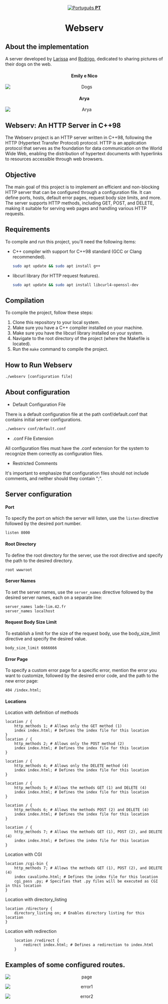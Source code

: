 <p align="center">
  <a href="READMEPT.md">
    <img src="https://upload.wikimedia.org/wikipedia/commons/thumb/0/05/Flag_of_Brazil.svg/22px-Flag_of_Brazil.svg.png" alt="Português">
  <strong>PT</strong>
  </a>
</p>

<h1 align=center>Webserv</h1>

## About the implementation

A server developed by   <a href="https://github.com/leaozim">Larissa</a>  and <a href="https://github.com/rodrigo-br">Rodrigo</a>, dedicated to sharing pictures of their dogs on the web.

<h4 align=center>
	<b>Emily e Nico</b>
</h4>
<p align="center">
    <img src="wwwroot/assets/Dogs.png" alt="Dogs" style="display: block; margin: auto;">
</p>

<h4 align=center>
	<b>Arya</b>
</h4>
<p align="center">
    <img src="wwwroot/assets/arya2.png" alt="Arya" style="display: block; margin: auto;">
</p>

## Webserv: An HTTP Server in C++98

The Webserv project is an HTTP server written in C++98, following the HTTP (Hypertext Transfer Protocol) protocol. HTTP is an application protocol that serves as the foundation for data communication on the World Wide Web, enabling the distribution of hypertext documents with hyperlinks to resources accessible through web browsers.   

## Objective
The main goal of this project is to implement an efficient and non-blocking HTTP server that can be configured through a configuration file. It can define ports, hosts, default error pages, request body size limits, and more. The server supports HTTP methods, including GET, POST, and DELETE, making it suitable for serving web pages and handling various HTTP requests.

## Requirements

To compile and run this project, you'll need the following items:

- C++ compiler with support for C++98 standard (GCC or Clang recommended).
    ```sh
    sudo apt update && sudo apt install g++
    ```
- libcurl library (for HTTP request features).
    ```sh
    sudo apt update && sudo apt install libcurl4-openssl-dev
    ```

## Compilation

To compile the project, follow these steps:

1. Clone this repository to your local system.
2. Make sure you have a C++ compiler installed on your machine.
3. Make sure you have the libcurl library installed on your system.
4. Navigate to the root directory of the project (where the Makefile is located).
5. Run the `make` command to compile the project.

## How to Run Webserv

 ```sh
./webserv [configuration file] 
```

## About configuration

- Default Configuration File

There is a default configuration file at the path conf/default.conf that contains initial server configurations.
```sh
./webserv conf/default.conf
```
- .conf File Extension

All configuration files must have the .conf extension for the system to recognize them correctly as configuration files.

- Restricted Comments

It's important to emphasize that configuration files should not include comments, and neither should they contain ";".

## Server configuration

#### Port 

To specify the port on which the server will listen, use the `listen` directive followed by the desired port number.
```
listen 8000
```

#### Root Directory 
To define the root directory for the server, use the root directive and specify the path to the desired directory.

```
root wwwroot
```
#### Server Names 

To set the server names, use the `server_names` directive followed by the desired server names, each on a separate line:

```
server_names lade-lim.42.fr
server_names localhost
``````

#### Request Body Size Limit
To establish a limit for the size of the request body, use the body_size_limit directive and specify the desired value.
```
body_size_limit 6666666
```
#### Error Page 

To specify a custom error page for a specific error, mention the error you want to customize, followed by the desired error code, and the path to the new error page:

```
404 /index.html;
```

#### Locations

Location with definition of methods 
```
location / {
    http_methods 1; # Allows only the GET method (1)
    index index.html; # Defines the index file for this location
}
location / {
    http_methods 2; # Allows only the POST method (2)
    index index.html; # Defines the index file for this location
}

location / {
    http_methods 4; # Allows only the DELETE method (4)
    index index.html; # Defines the index file for this location
}

location / {
    http_methods 5; # Allows the methods GET (1) and DELETE (4)
    index index.html; # Defines the index file for this location
}

location / {
    http_methods 6; # Allows the methods POST (2) and DELETE (4)
    index index.html; # Defines the index file for this location
}

location / {
    http_methods 7; # Allows the methods GET (1), POST (2), and DELETE (4)
    index index.html; # Defines the index file for this location
}
```

Location with CGI
```
location /cgi-bin {
    http_methods 7; # Allows the methods GET (1), POST (2), and DELETE (4)
    index cavalinho.html; # Defines the index file for this location
    cgi_pass .py; # Specifies that .py files will be executed as CGI in this location
}
```

 Location with directory_listing
```
location /directory {
    directory_listing on; # Enables directory listing for this location
}
```

 Location with redirection

```
    location /redirect {
        redirect index.html; # Defines a redirection to index.html
    }

```
## Examples of some configured routes.

<p align="center">
    <img src="wwwroot/assets/emily.png" alt="page" style="display: block; margin: auto;">
</p>


<p align="center">
    <img src="wwwroot/assets/pagina_de_erro1.png" alt="error1" style="display: block; margin: auto;">
</p>

<p align="center">
    <img src="wwwroot/assets/pagina_de_erro2.png" alt="error2" style="display: block; margin: auto;">
</p>
